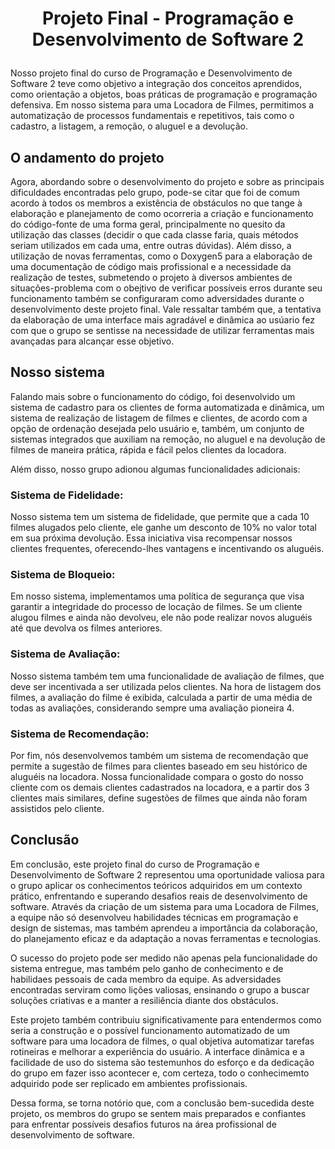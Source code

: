 # **<p align="center">Projeto Final - Programação e Desenvolvimento de Software 2</p>**

Nosso projeto final do curso de Programação e Desenvolvimento de Software 2 teve como objetivo a integração dos conceitos aprendidos, como orientação a objetos, boas práticas de programação e programação defensiva. Em nosso sistema para uma Locadora de Filmes, permitimos a automatização de processos fundamentais e repetitivos, tais como o cadastro, a listagem, a remoção, o aluguel e a devolução.

## O andamento do projeto

Agora, abordando sobre o desenvolvimento do projeto e sobre as principais dificuldades encontradas pelo grupo, pode-se citar que foi de comum acordo à todos os membros a existência de obstáculos no que tange à elaboração e planejamento de como ocorreria a criação e funcionamento do código-fonte de uma forma geral, principalmente no quesito da utilização das classes (decidir o que cada classe faria, quais métodos seriam utilizados em cada uma, entre outras dúvidas). Além disso, a utilização de novas ferramentas, como o Doxygen5 para a elaboração de uma documentação de código mais profissional e a necessidade da realização de testes, submetendo o projeto à diversos ambientes de situações-problema com o obejtivo de verificar possíveis erros durante seu funcionamento também se configuraram como adversidades durante o desenvolvimento deste projeto final. Vale ressaltar também que, a tentativa da elaboração de uma interface mais agradável e dinâmica ao usúario fez com que o grupo se sentisse na necessidade de utilizar ferramentas mais avançadas para alcançar esse objetivo. 

## Nosso sistema

Falando mais sobre o funcionamento do código, foi desenvolvido um sistema de cadastro para os clientes de forma automatizada e dinâmica, um sistema de realização de listagem de filmes e clientes, de acordo com a opção de ordenação desejada pelo usuário e, também, um conjunto de sistemas integrados que auxiliam na remoção, no aluguel e na devolução de filmes de maneira prática, rápida e fácil pelos clientes da locadora.

Além disso, nosso grupo adionou algumas funcionalidades adicionais:

### Sistema de Fidelidade:

Nosso sistema tem um sistema de fidelidade, que permite que a cada 10 filmes alugados pelo cliente, ele ganhe um desconto de 10% no valor total em sua próxima devolução. Essa iniciativa visa recompensar nossos clientes frequentes, oferecendo-lhes vantagens e incentivando os aluguéis.

### Sistema de Bloqueio:

Em nosso sistema, implementamos uma política de segurança que visa garantir a integridade do processo de locação de filmes. Se um cliente alugou filmes e ainda não devolveu, ele não pode realizar novos aluguéis até que devolva os filmes anteriores.

### Sistema de Avaliação:

Nosso sistema também tem uma funcionalidade de avaliação de filmes, que deve ser incentivada a ser utilizada pelos clientes. Na hora de listagem dos filmes, a avaliação do filme é exibida, calculada a partir de uma média de todas as avaliações, considerando sempre uma avaliação pioneira 4.

### Sistema de Recomendação:

Por fim, nós desenvolvemos também um sistema de recomendação que permite a sugestão de filmes para clientes baseado em seu histórico de aluguéis na locadora. Nossa funcionalidade compara o gosto do nosso cliente com os demais clientes cadastrados na locadora, e a partir dos 3 clientes mais similares, define sugestões de filmes que ainda não foram assistidos pelo cliente. 

## Conclusão

Em conclusão, este projeto final do curso de Programação e Desenvolvimento de Software 2 representou uma oportunidade valiosa para o grupo aplicar os conhecimentos teóricos adquiridos em um contexto prático, enfrentando e superando desafios reais de desenvolvimento de software. Através da criação de um sistema para uma Locadora de Filmes, a equipe não só desenvolveu habilidades técnicas em programação e design de sistemas, mas também aprendeu a importância da colaboração, do planejamento eficaz e da adaptação a novas ferramentas e tecnologias.

O sucesso do projeto pode ser medido não apenas pela funcionalidade do sistema entregue, mas também pelo ganho de conhecimento e de habilidaes pessoais de cada membro da equipe. As adversidades encontradas serviram como lições valiosas, ensinando o grupo a buscar soluções criativas e a manter a resiliência diante dos obstáculos.

Este projeto também contribuiu significativamente para entendermos como seria a construção e o possível funcionamento automatizado de um software para uma locadora de filmes, o qual objetiva automatizar tarefas rotineiras e melhorar a experiência do usuário. A interface dinâmica e a facilidade de uso do sistema são testemunhos do esforço e da dedicação do grupo em fazer isso acontecer e, com certeza, todo o conhecimemto adquirido pode ser replicado em ambientes profissionais.

Dessa forma, se torna notório que, com a conclusão bem-sucedida deste projeto, os membros do grupo se sentem mais preparados e confiantes para enfrentar possíveis desafios futuros na área profissional de desenvolvimento de software.


